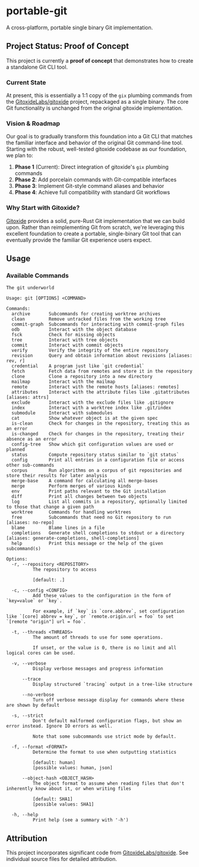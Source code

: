 # portable-git

A cross-platform, portable single binary Git implementation.

## Project Status: Proof of Concept

This project is currently a **proof of concept** that demonstrates how to create a standalone Git CLI tool.

### Current State

At present, this is essentially a 1:1 copy of the `gix` plumbing commands from
the [GitoxideLabs/gitoxide](https://github.com/GitoxideLabs/gitoxide) project, repackaged as a single binary. The core
Git functionality is unchanged from the original gitoxide implementation.

### Vision & Roadmap

Our goal is to gradually transform this foundation into a Git CLI that matches the familiar interface and behavior of
the original Git command-line tool. Starting with the robust, well-tested gitoxide codebase as our foundation, we plan
to:

1. **Phase 1** (Current): Direct integration of gitoxide's `gix` plumbing commands
2. **Phase 2**: Add porcelain commands with Git-compatible interfaces
3. **Phase 3**: Implement Git-style command aliases and behavior
4. **Phase 4**: Achieve full compatibility with standard Git workflows

### Why Start with Gitoxide?

[Gitoxide](https://github.com/GitoxideLabs/gitoxide) provides a solid, pure-Rust Git implementation that we can build
upon. Rather than reimplementing Git from scratch, we're leveraging this excellent foundation to create a portable,
single-binary Git tool that can eventually provide the familiar Git experience users expect.

## Usage

### Available Commands

```
The git underworld

Usage: git [OPTIONS] <COMMAND>

Commands:
  archive       Subcommands for creating worktree archives
  clean         Remove untracked files from the working tree
  commit-graph  Subcommands for interacting with commit-graph files
  odb           Interact with the object database
  fsck          Check for missing objects
  tree          Interact with tree objects
  commit        Interact with commit objects
  verify        Verify the integrity of the entire repository
  revision      Query and obtain information about revisions [aliases: rev, r]
  credential    A program just like `git credential`
  fetch         Fetch data from remotes and store it in the repository
  clone         Clone a repository into a new directory
  mailmap       Interact with the mailmap
  remote        Interact with the remote hosts [aliases: remotes]
  attributes    Interact with the attribute files like .gitattributes [aliases: attrs]
  exclude       Interact with the exclude files like .gitignore
  index         Interact with a worktree index like .git/index
  submodule     Interact with submodules
  cat           Show whatever object is at the given spec
  is-clean      Check for changes in the repository, treating this as an error
  is-changed    Check for changes in the repository, treating their absence as an error
  config-tree   Show which git configuration values are used or planned
  status        Compute repository status similar to `git status`
  config        Print all entries in a configuration file or access other sub-commands
  corpus        Run algorithms on a corpus of git repositories and store their results for later analysis
  merge-base    A command for calculating all merge-bases
  merge         Perform merges of various kinds
  env           Print paths relevant to the Git installation
  diff          Print all changes between two objects
  log           List all commits in a repository, optionally limited to those that change a given path
  worktree      Commands for handling worktrees
  free          Subcommands that need no Git repository to run [aliases: no-repo]
  blame         Blame lines in a file
  completions   Generate shell completions to stdout or a directory [aliases: generate-completions, shell-completions]
  help          Print this message or the help of the given subcommand(s)

Options:
  -r, --repository <REPOSITORY>
          The repository to access
          
          [default: .]

  -c, --config <CONFIG>
          Add these values to the configuration in the form of `key=value` or `key`.
          
          For example, if `key` is `core.abbrev`, set configuration like `[core] abbrev = key`, or `remote.origin.url = foo` to set `[remote "origin"] url = foo`.

  -t, --threads <THREADS>
          The amount of threads to use for some operations.
          
          If unset, or the value is 0, there is no limit and all logical cores can be used.

  -v, --verbose
          Display verbose messages and progress information

      --trace
          Display structured `tracing` output in a tree-like structure

      --no-verbose
          Turn off verbose message display for commands where these are shown by default

  -s, --strict
          Don't default malformed configuration flags, but show an error instead. Ignore IO errors as well.
          
          Note that some subcommands use strict mode by default.

  -f, --format <FORMAT>
          Determine the format to use when outputting statistics
          
          [default: human]
          [possible values: human, json]

      --object-hash <OBJECT_HASH>
          The object format to assume when reading files that don't inherently know about it, or when writing files
          
          [default: SHA1]
          [possible values: SHA1]

  -h, --help
          Print help (see a summary with '-h')
```

## Attribution

This project incorporates significant code from [GitoxideLabs/gitoxide](https://github.com/GitoxideLabs/gitoxide). See
individual source files for detailed attribution.
